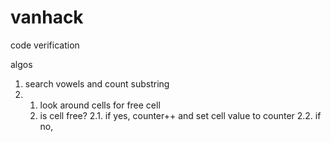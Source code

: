 # vanhack
code verification

algos 
1) search vowels and count substring
2) 
   1. look around cells for free cell
   2. is cell free? 
     2.1. if yes, counter++ and set cell value to counter
     2.2. if no,  
        
    
